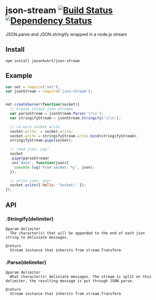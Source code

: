 # json-stream [![Build Status](https://travis-ci.org/jasonkuhrt/json-stream.png)](https://travis-ci.org/jasonkuhrt/json-stream) [![Dependency Status](https://gemnasium.com/jasonkuhrt/json-stream.png)](https://gemnasium.com/jasonkuhrt/json-stream)
JSON.parse and JSON.stringify wrapped in a node.js stream

## Install
    npm install jasonkuhrt/json-stream

## Example
```js
var net = require('net');
var jsonStream = require('json-stream');


net.createServer(function(socket){
  // Create in/out json streams
  var parseStream = jsonStream.Parse('\r\n');
  var stringifyStream = jsonStream.Stringify('\r\n');

  // re-wire socket write
  socket.write_ = socket.write;
  socket.write = stringifyStream.write.bind(stringifyStream);
  stringifyStream.pipe(socket);

  // read json, yay!
  socket
  .pipe(parseStream)
  .on('data', function(json){
    console.log('From socket: %j', json);
  });

  // write json, yay!
  socket.write({ Hello: 'Socket!' });
});
```

## API
### .Stringify(delimiter)
```
@param delimiter
  The character(s) that will be appended to the end of each json string to deliniate messages.

@return
  Stream instance that inherits from stream.Transform
```

### .Parse(delimiter)
```
@param delimiter
  What character(s) deliniate messages. The stream is split on this delimiter, the resulting message is put through JSON.parse.

@return
  Stream instance that inherits from stream.Transform
```
